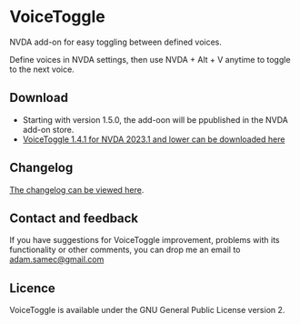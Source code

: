# VoiceToggle
NVDA add-on for easy toggling between defined voices.

Define voices in NVDA settings, then use NVDA + Alt + V anytime to toggle to the next voice.

## Download
* Starting with version 1.5.0, the add-oon will be ppublished in the NVDA add-on store.
* [VoiceToggle 1.4.1 for NVDA 2023.1 and lower can be downloaded here][VoiceToggle-download]

## Changelog
[The changelog can be viewed here][changelog].
## Contact and feedback
If you have suggestions for VoiceToggle improvement, problems with its functionality or other comments, you can drop me an email to [adam.samec@gmail.com](mailto:adam.samec@gmail.com)

## Licence
VoiceToggle is available under the GNU General Public License version 2.

[VoiceToggle-download]: https://files.adamsamec.cz/apps/nvda/VoiceToggle-1.4.1.nvda-addon
[changelog]: https://github.com/adamsamec/VoiceToggle/blob/main/Changelog.md
